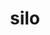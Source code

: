 ---
title: "silo"
layout: cache
categories: [package, v0.18.1]
meta: {"versions": ["4.10.2"], "compilers": ["gcc@=7.3.1", "gcc@=7.5.0"], "oss": ["amzn2", "ubuntu18.04"], "platforms": ["linux"], "targets": ["aarch64", "graviton2", "x86_64", "x86_64_v3", "x86_64_v4"], "stacks": ["aws-ahug", "aws-ahug-aarch64", "data-vis-sdk", "root", "tutorial"], "num_specs": 6, "num_specs_by_stack": {"aws-ahug": 2, "root": 6, "tutorial": 1, "aws-ahug-aarch64": 2, "data-vis-sdk": 1}}
spec_details: [{"hash": "aoinsty23ncobmkyvgy7jauqlixtbjuk", "compiler": "gcc@=7.3.1", "versions": ["4.10.2"], "os": "amzn2", "platform": "linux", "target": "x86_64_v4", "variants": ["+fortran", "+fpzip", "+hdf5", "+hzip", "+mpi", "patches=3a1e831,7b5a1dc,eb2a3a0,fa050e0", "+pic", "+shared", "~silex"], "stacks": ["aws-ahug", "root"], "size": "-", "tarball": "https://binaries.spack.io/releases/v0.18.1/build_cache/linux-amzn2-x86_64_v4/gcc-7.3.1/silo-4.10.2/linux-amzn2-x86_64_v4-gcc-7.3.1-silo-4.10.2-aoinsty23ncobmkyvgy7jauqlixtbjuk.spack"}, {"hash": "dcsbgpflnysx5ra34gt7xrtsiqerbrs3", "compiler": "gcc@=7.5.0", "versions": ["4.10.2"], "os": "ubuntu18.04", "platform": "linux", "target": "x86_64", "variants": ["~fortran", "+fpzip", "+hdf5", "+hzip", "+mpi", "patches=3a1e831,7b5a1dc,eb2a3a0,fa050e0", "+pic", "+shared", "~silex"], "stacks": ["tutorial", "root"], "size": "-", "tarball": "https://binaries.spack.io/releases/v0.18.1/build_cache/linux-ubuntu18.04-x86_64/gcc-7.5.0/silo-4.10.2/linux-ubuntu18.04-x86_64-gcc-7.5.0-silo-4.10.2-dcsbgpflnysx5ra34gt7xrtsiqerbrs3.spack"}, {"hash": "xc54hkepbpy4ms4htftxkzk6nv3ah4zu", "compiler": "gcc@=7.3.1", "versions": ["4.10.2"], "os": "amzn2", "platform": "linux", "target": "aarch64", "variants": ["+fortran", "+fpzip", "+hdf5", "+hzip", "+mpi", "patches=3a1e831,7b5a1dc,eb2a3a0,fa050e0", "+pic", "+shared", "~silex"], "stacks": ["aws-ahug-aarch64", "root"], "size": "-", "tarball": "https://binaries.spack.io/releases/v0.18.1/build_cache/linux-amzn2-aarch64/gcc-7.3.1/silo-4.10.2/linux-amzn2-aarch64-gcc-7.3.1-silo-4.10.2-xc54hkepbpy4ms4htftxkzk6nv3ah4zu.spack"}, {"hash": "ufxnyxvctwdvxodx5b2h5stuaavdnbw3", "compiler": "gcc@=7.5.0", "versions": ["4.10.2"], "os": "ubuntu18.04", "platform": "linux", "target": "x86_64", "variants": ["+fortran", "+fpzip", "+hdf5", "+hzip", "+mpi", "patches=3a1e831,7b5a1dc,eb2a3a0,fa050e0", "+pic", "+shared", "~silex"], "stacks": ["root", "data-vis-sdk"], "size": "-", "tarball": "https://binaries.spack.io/releases/v0.18.1/build_cache/linux-ubuntu18.04-x86_64/gcc-7.5.0/silo-4.10.2/linux-ubuntu18.04-x86_64-gcc-7.5.0-silo-4.10.2-ufxnyxvctwdvxodx5b2h5stuaavdnbw3.spack"}, {"hash": "cegc2gpj6zfmfzykife2gk357dzysdlu", "compiler": "gcc@=7.3.1", "versions": ["4.10.2"], "os": "amzn2", "platform": "linux", "target": "x86_64_v3", "variants": ["+fortran", "+fpzip", "+hdf5", "+hzip", "+mpi", "patches=3a1e831,7b5a1dc,eb2a3a0,fa050e0", "+pic", "+shared", "~silex"], "stacks": ["aws-ahug", "root"], "size": "-", "tarball": "https://binaries.spack.io/releases/v0.18.1/build_cache/linux-amzn2-x86_64_v3/gcc-7.3.1/silo-4.10.2/linux-amzn2-x86_64_v3-gcc-7.3.1-silo-4.10.2-cegc2gpj6zfmfzykife2gk357dzysdlu.spack"}, {"hash": "lkluig4mbkn334y2l6a563t24ytqisxf", "compiler": "gcc@=7.3.1", "versions": ["4.10.2"], "os": "amzn2", "platform": "linux", "target": "graviton2", "variants": ["+fortran", "+fpzip", "+hdf5", "+hzip", "+mpi", "patches=3a1e831,7b5a1dc,eb2a3a0,fa050e0", "+pic", "+shared", "~silex"], "stacks": ["aws-ahug-aarch64", "root"], "size": "-", "tarball": "https://binaries.spack.io/releases/v0.18.1/build_cache/linux-amzn2-graviton2/gcc-7.3.1/silo-4.10.2/linux-amzn2-graviton2-gcc-7.3.1-silo-4.10.2-lkluig4mbkn334y2l6a563t24ytqisxf.spack"}]
---
